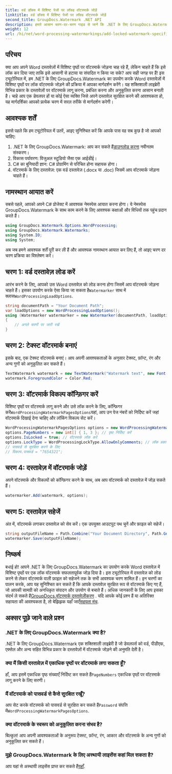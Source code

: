 ```yaml
---
title: वर्ड डॉक्स में विशिष्ट पेजों पर लॉक्ड वॉटरमार्क जोड़ें
linktitle: वर्ड डॉक्स में विशिष्ट पेजों पर लॉक्ड वॉटरमार्क जोड़ें
second_title: GroupDocs.Watermark .NET API
description: हमारे आसान चरण-दर-चरण गाइड से जानें कि .NET के लिए GroupDocs.Watermark का उपयोग करके Word दस्तावेज़ों में विशिष्ट पृष्ठों पर लॉक किए गए वॉटरमार्क को कैसे जोड़ा जाए।
weight: 12
url: /hi/net/word-processing-watermarkings/add-locked-watermark-specific-pages-word-docs/
---
```

## परिचय
क्या आप अपने Word दस्तावेज़ों में विशिष्ट पृष्ठों पर वॉटरमार्क जोड़ना चाह रहे हैं, लेकिन चाहते हैं कि इसे लॉक कर दिया जाए ताकि इसे आसानी से हटाया या संपादित न किया जा सके? आप सही जगह पर हैं! इस ट्यूटोरियल में, हम .NET के लिए GroupDocs.Watermark का उपयोग करके Word दस्तावेज़ों में विशिष्ट पृष्ठों पर लॉक वॉटरमार्क जोड़ने की प्रक्रिया में आपका मार्गदर्शन करेंगे। यह शक्तिशाली लाइब्रेरी विभिन्न प्रकार के दस्तावेज़ों पर वॉटरमार्क लागू करना, प्रबंधित करना और अनुकूलित करना आसान बनाती है। चाहे आप एक डेवलपर हों या कोई ऐसा व्यक्ति जिसे अपने दस्तावेज़ सुरक्षित करने की आवश्यकता हो, यह मार्गदर्शिका आपको प्रत्येक चरण में सरल तरीके से मार्गदर्शन करेगी।
## आवश्यक शर्तें
इससे पहले कि हम ट्यूटोरियल में उतरें, आइए सुनिश्चित करें कि आपके पास वह सब कुछ है जो आपको चाहिए:
1.  .NET के लिए GroupDocs.Watermark: आप कर सकते हैं[डाउनलोड करना](https://releases.groupdocs.com/Watermark/net/) नवीनतम संस्करण।
2. विकास पर्यावरण: विजुअल स्टूडियो जैसा एक आईडीई।
3. C# का बुनियादी ज्ञान: C# प्रोग्रामिंग से परिचित होना सहायक होगा।
4. वॉटरमार्क के लिए दस्तावेज़: एक वर्ड दस्तावेज़ (.docx या .doc) जिसमें आप वॉटरमार्क जोड़ना चाहते हैं।
## नामस्थान आयात करें
सबसे पहले, आपको अपने C# प्रोजेक्ट में आवश्यक नेमस्पेस आयात करना होगा। ये नेमस्पेस GroupDocs.Watermark के साथ काम करने के लिए आवश्यक कक्षाओं और विधियों तक पहुंच प्रदान करते हैं।
```csharp
using GroupDocs.Watermark.Options.WordProcessing;
using GroupDocs.Watermark.Watermarks;
using System.IO;
using System;
```
अब जब हमने आवश्यक शर्तें पूरी कर ली हैं और आवश्यक नामस्थान आयात कर लिए हैं, तो आइए चरण दर चरण प्रक्रिया का विश्लेषण करें।
## चरण 1: वर्ड दस्तावेज़ लोड करें
 आरंभ करने के लिए, आपको उस Word दस्तावेज़ को लोड करना होगा जिसमें आप वॉटरमार्क जोड़ना चाहते हैं। इसका उपयोग करके ऐसा किया जा सकता है`Watermarker` साथ में क्लास`WordProcessingLoadOptions`.
```csharp
string documentPath = "Your Document Path";
var loadOptions = new WordProcessingLoadOptions();
using (Watermarker watermarker = new Watermarker(documentPath, loadOptions))
{
    // अगले चरणों पर जारी रखें
}
```
## चरण 2: टेक्स्ट वॉटरमार्क बनाएं
इसके बाद, एक टेक्स्ट वॉटरमार्क बनाएं। आप अपनी आवश्यकताओं के अनुसार टेक्स्ट, फ़ॉन्ट, रंग और अन्य गुणों को अनुकूलित कर सकते हैं।
```csharp
TextWatermark watermark = new TextWatermark("Watermark text", new Font("Arial", 19));
watermark.ForegroundColor = Color.Red;
```
## चरण 3: वॉटरमार्क विकल्प कॉन्फ़िगर करें
 विशिष्ट पृष्ठों पर वॉटरमार्क लागू करने और उसे लॉक करने के लिए, कॉन्फ़िगर करें`WordProcessingWatermarkPagesOptions`यहां, आप उन पेज नंबरों को निर्दिष्ट करें जहां वॉटरमार्क दिखाई देना चाहिए और लॉकिंग विकल्प सेट करें।
```csharp
WordProcessingWatermarkPagesOptions options = new WordProcessingWatermarkPagesOptions();
options.PageNumbers = new int[] { 1, 3 }; // पृष्ठ निर्दिष्ट करें
options.IsLocked = true; // वॉटरमार्क लॉक करें
options.LockType = WordProcessingLockType.AllowOnlyComments; // लॉक प्रकार सेट करें
// पासवर्ड से सुरक्षित करने के लिए
// विकल्प.पासवर्ड = "7654321";
```
## चरण 4: दस्तावेज़ में वॉटरमार्क जोड़ें
अपने वॉटरमार्क और विकल्पों को कॉन्फ़िगर करने के साथ, अब आप वॉटरमार्क को दस्तावेज़ में जोड़ सकते हैं।
```csharp
watermarker.Add(watermark, options);
```
## चरण 5: दस्तावेज़ सहेजें
अंत में, वॉटरमार्क लगाकर दस्तावेज़ को सेव करें। एक उपयुक्त आउटपुट पथ चुनें और फ़ाइल को सहेजें।
```csharp
string outputFileName = Path.Combine("Your Document Directory", Path.GetFileName(documentPath));
watermarker.Save(outputFileName);
```
## निष्कर्ष
बधाई हो! आपने .NET के लिए GroupDocs.Watermark का उपयोग करके Word दस्तावेज़ में विशिष्ट पृष्ठों पर एक लॉक वॉटरमार्क सफलतापूर्वक जोड़ दिया है। इस ट्यूटोरियल में दस्तावेज़ को लोड करने से लेकर वॉटरमार्क वाली फ़ाइल को सहेजने तक के सभी आवश्यक चरण शामिल हैं। इन चरणों का पालन करके, आप यह सुनिश्चित कर सकते हैं कि आपके दस्तावेज़ सुरक्षित रूप से वॉटरमार्क किए गए हैं, जो आपकी सामग्री को अनधिकृत संपादन और उपयोग से बचाते हैं।
 अधिक जानकारी के लिए आप इसका संदर्भ ले सकते हैं[GroupDocs.वॉटरमार्क दस्तावेज़ीकरण](https://tutorials.groupdocs.com/Watermark/net/) . यदि आपके कोई प्रश्न हैं या अतिरिक्त सहायता की आवश्यकता है, तो बेझिझक यहाँ जाएँ[सहयता मंच](https://forum.groupdocs.com/c/watermark/19).
## अक्सर पूछे जाने वाले प्रश्न
### .NET के लिए GroupDocs.Watermark क्या है?
.NET के लिए GroupDocs.Watermark एक शक्तिशाली लाइब्रेरी है जो डेवलपर्स को वर्ड, पीडीएफ, एक्सेल और अन्य सहित विभिन्न प्रकार के दस्तावेज़ों में वॉटरमार्क जोड़ने की अनुमति देती है।
### क्या मैं किसी दस्तावेज़ में एकाधिक पृष्ठों पर वॉटरमार्क लगा सकता हूँ?
 हाँ, आप इसमें एकाधिक पृष्ठ संख्याएँ निर्दिष्ट कर सकते हैं`PageNumbers` एकाधिक पृष्ठों पर वॉटरमार्क लागू करने के लिए सरणी।
### मैं वॉटरमार्क को पासवर्ड से कैसे सुरक्षित रखूँ?
 आप सेट करके वॉटरमार्क को पासवर्ड से सुरक्षित कर सकते हैं`Password` संपत्ति में`WordProcessingWatermarkPagesOptions`.
### क्या वॉटरमार्क के स्वरूप को अनुकूलित करना संभव है?
बिल्कुल! आप अपनी आवश्यकताओं के अनुरूप टेक्स्ट, फ़ॉन्ट, रंग, आकार और वॉटरमार्क के अन्य गुणों को अनुकूलित कर सकते हैं।
### मुझे GroupDocs.Watermark के लिए अस्थायी लाइसेंस कहां मिल सकता है?
 आप यहां से अस्थायी लाइसेंस प्राप्त कर सकते हैं[यहाँ](https://purchase.groupdocs.com/temporary-license/).